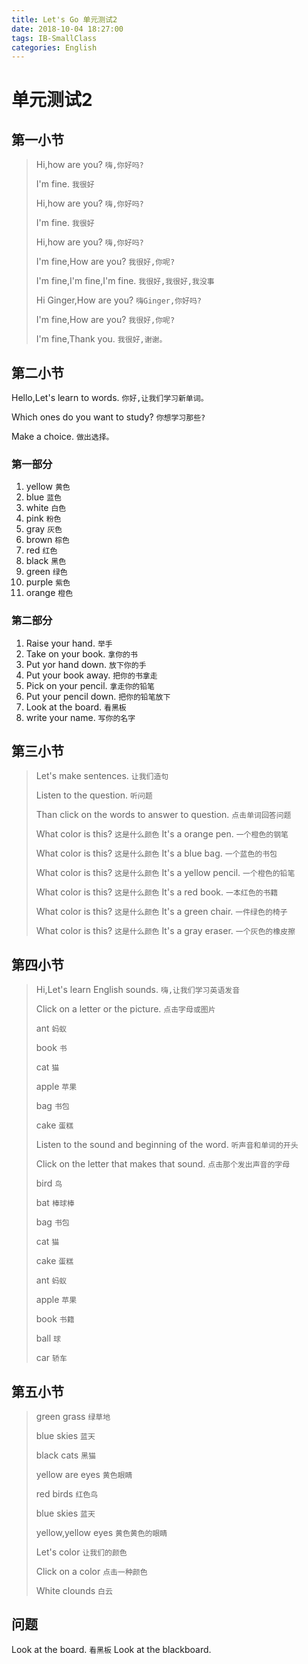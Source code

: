 ```yaml
---
title: Let's Go 单元测试2
date: 2018-10-04 18:27:00
tags: IB-SmallClass
categories: English
---
```



# 单元测试2

## 第一小节

> Hi,how are you? `嗨,你好吗?`
> 
> I'm fine. `我很好`
> 
> Hi,how are you? `嗨,你好吗?`
> 
> I'm fine. `我很好`
> 
> Hi,how are you? `嗨,你好吗?`
> 
> I'm fine,How are you? `我很好,你呢?`
> 
> I'm fine,I'm fine,I'm fine. `我很好,我很好,我没事`
> 
> Hi Ginger,How are you? `嗨Ginger,你好吗?`
> 
> I'm fine,How are you? `我很好,你呢?`
> 
> I'm fine,Thank you. `我很好,谢谢。`
> 
> 

## 第二小节

Hello,Let's learn to words. `你好,让我们学习新单词。`

Which ones do you want to study? `你想学习那些?`

Make a choice. `做出选择。`

### 第一部分

1. yellow `黄色`
2. blue `蓝色`
3. white `白色`
4. pink `粉色`
5. gray `灰色`
6. brown `棕色`
7. red `红色`
8. black `黑色`
9. green  `绿色`
10. purple `紫色`
11. orange `橙色`

### 第二部分

1. Raise your hand. `举手`
2. Take on your book. `拿你的书`
3. Put yor hand down. `放下你的手`
4. Put your book away. `把你的书拿走`
5. Pick on your pencil. `拿走你的铅笔`
6. Put your pencil down. `把你的铅笔放下`
7. Look at the board. `看黑板` 
8. write your name. `写你的名字`





## 第三小节

> Let's make sentences. `让我们造句`
> 
> Listen to the question. `听问题`
> 
> Than click on the words to answer to question. `点击单词回答问题`
> 
> What color is this? `这是什么颜色` It's a orange pen. `一个橙色的钢笔`
> 
> What color is this? `这是什么颜色` It's a blue bag. `一个蓝色的书包`
> 
> What color is this? `这是什么颜色` It's a yellow pencil. `一个橙色的铅笔`
> 
> What color is this? `这是什么颜色` It's a red book. `一本红色的书籍`
> 
> What color is this? `这是什么颜色` It's a green chair. `一件绿色的椅子`
> 
> What color is this? `这是什么颜色` It's a gray eraser. `一个灰色的橡皮擦`
> 
> 


## 第四小节

> Hi,Let's learn English sounds. `嗨,让我们学习英语发音`
> 
> Click on a letter or the picture. `点击字母或图片`
> 
> ant `蚂蚁`
> 
> book `书`
> 
> cat `猫`
> 
> apple `苹果`
> 
> bag `书包`
> 
> cake `蛋糕`
> 
> Listen to the sound and beginning of the word. `听声音和单词的开头`
> 
> Click on the letter that makes that sound. `点击那个发出声音的字母`
> 
> bird `鸟`
> 
> bat `棒球棒`
> 
> bag `书包`
> 
> cat `猫`
> 
> cake `蛋糕`
> 
> ant `蚂蚁`
> 
> apple `苹果`
> 
> book `书籍`
> 
> ball `球`
> 
> car `轿车`

## 第五小节

> green grass `绿草地`
> 
> blue skies `蓝天`
> 
> black cats `黑猫`
> 
> yellow are eyes `黄色眼睛`
> 
> red birds `红色鸟`
> 
> blue skies `蓝天`
> 
> yellow,yellow eyes `黄色黄色的眼睛`
> 
> Let's color `让我们的颜色`
> 
> Click on a color `点击一种颜色`
> 
> White clounds `白云`





## 问题

Look at the board. `看黑板` Look at the blackboard.





